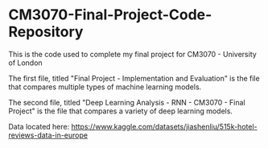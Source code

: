 # CM3070-Final-Project-Code-Repository
This is the code used to complete my final project for CM3070 - University of London

The first file, titled "Final Project - Implementation and Evaluation" is the file that compares multiple types of machine learning models. 

The second file, titled "Deep Learning Analysis - RNN - CM3070 - Final Project" is the file that compares a variety of deep learning models. 

Data located here: https://www.kaggle.com/datasets/jiashenliu/515k-hotel-reviews-data-in-europe
